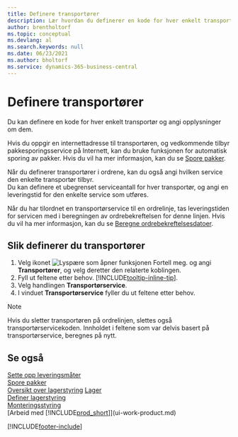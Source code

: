```yaml
---
title: Definere transportører
description: Lær hvordan du definerer en kode for hver enkelt transportør og angir beskrivende informasjon om hver av dem og hvilke tjenester de tilbyr.
author: brentholtorf
ms.topic: conceptual
ms.devlang: al
ms.search.keywords: null
ms.date: 06/23/2021
ms.author: bholtorf
ms.service: dynamics-365-business-central
---
```

# Definere transportører
Du kan definere en kode for hver enkelt transportør og angi opplysninger om dem.  

Hvis du oppgir en internettadresse til transportøren, og vedkommende tilbyr pakkesporingsservice på Internett, kan du bruke funksjonen for automatisk sporing av pakker. Hvis du vil ha mer informasjon, kan du se [Spore pakker](sales-how-track-packages.md).

Når du definerer transportører i ordrene, kan du også angi hvilken service den enkelte transportør tilbyr.  
Du kan definere et ubegrenset serviceantall for hver transportør, og angi en leveringstid for den enkelte service som utføres.  

Når du har tilordnet en transportørservice til en ordrelinje, tas leveringstiden for servicen med i beregningen av ordrebekreftelsen for denne linjen. Hvis du vil ha mer informasjon, kan du se [Beregne ordrebekreftelsesdatoer](sales-how-to-calculate-order-promising-dates.md).

## Slik definerer du transportører  
1.  Velg ikonet ![Lyspære som åpner funksjonen Fortell meg.](media/ui-search/search_small.png "Fortell hva du vil gjøre") og angi **Transportører**, og velg deretter den relaterte koblingen.  
2.  Fyll ut feltene etter behov. [!INCLUDE[tooltip-inline-tip](includes/tooltip-inline-tip_md.md)].  
3.  Velg handlingen **Transportørservice**.
4. I vinduet **Transportørservice** fyller du ut feltene etter behov.

> [!NOTE]  
>  Hvis du sletter transportøren på ordrelinjen, slettes også transportørservicekoden. Innholdet i feltene som var delvis basert på transportørservice, beregnes på nytt.  

## Se også
[Sette opp leveringsmåter](sales-how-set-up-shipment-methods.md)  
[Spore pakker](sales-how-track-packages.md)    
[Oversikt over lagerstyring](design-details-warehouse-management.md)
[Lager](inventory-manage-inventory.md)  
[Definer lagerstyring](warehouse-setup-warehouse.md)     
[Monteringsstyring](assembly-assemble-items.md)    
[Arbeid med [!INCLUDE[prod_short](includes/prod_short.md)]](ui-work-product.md)  


[!INCLUDE[footer-include](includes/footer-banner.md)]